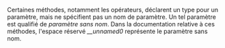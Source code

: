 Certaines méthodes, notamment les opérateurs, déclarent un type pour un paramètre, mais ne spécifient pas un nom de paramètre. Un tel paramètre est qualifié de *paramètre sans nom*. Dans la documentation relative à ces méthodes, l'espace réservé *__unnamed0* représente le paramètre sans nom.